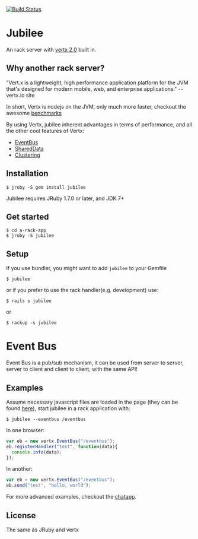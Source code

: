 [![Build Status](https://travis-ci.org/isaiah/jubilee.png?branch=master)](https://travis-ci.org/isaiah/jubilee)

Jubilee
=========

An rack server with [vertx 2.0](http://vertx.io) built in.

Why another rack server?
------------------------

"Vert.x is a lightweight, high performance application platform for the JVM
that's designed for modern mobile, web, and enterprise applications."
      -- vertx.io site

In short, Vertx is nodejs on the JVM, only much more faster, checkout the awesome
[benchmarks](http://vertxproject.wordpress.com/2012/05/09/vert-x-vs-node-js-simple-http-benchmarks/)

By using Vertx, jubilee inherent advantages in terms of performance, and all
the other cool features of Vertx:

* [EventBus](https://github.com/isaiah/jubilee/wiki/Event-Bus)
* [SharedData](https://github.com/isaiah/jubilee/wiki/SharedData)
* [Clustering](https://github.com/isaiah/jubilee/wiki/Clustering)



Installation
------------

    $ jruby -S gem install jubilee

Jubilee requires JRuby 1.7.0 or later, and JDK 7+

Get started
-----------

    $ cd a-rack-app
    $ jruby -S jubilee

Setup
-----

If you use bundler, you might want to add `jubilee` to your Gemfile

    $ jubilee

or if you prefer to use the rack handler(e.g. development) use:

    $ rails s jubilee

or

    $ rackup -s jubilee

Event Bus
=========

Event Bus is a pub/sub mechanism, it can be used from server to server, server
to client and client to client, with the same API!

Examples
--------

Assume necessary javascript files are loaded in the page (they can be found [here](https://github.com/isaiah/jubilee/tree/master/examples/client)),
start jubilee in a rack application with:

```
$ jubilee --eventbus /eventbus
```

In one browser:

```javascript
var eb = new vertx.EventBus("/eventbus");
eb.registerHandler("test", function(data){
  console.info(data);
});

```

In another:

```javascript
var eb = new vertx.EventBus("/eventbus");
eb.send("test", "hello, world");
```

For more advanced examples, checkout the
[chatapp](https://github.com/isaiah/jubilee/tree/master/examples/chatapp).

License
--------

The same as JRuby and vertx
